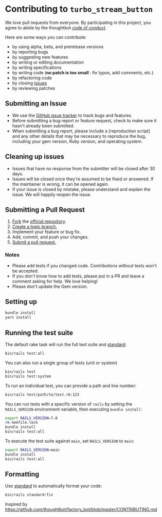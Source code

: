 # Contributing to `turbo_stream_button`

We love pull requests from everyone. By participating in this project, you
agree to abide by the thoughtbot [code of conduct][].

[code of conduct]: https://thoughtbot.com/open-source-code-of-conduct

Here are some ways *you* can contribute:

* by using alpha, beta, and prerelease versions
* by reporting bugs
* by suggesting new features
* by writing or editing documentation
* by writing specifications
* by writing code (**no patch is too small** : fix typos, add comments, etc.)
* by refactoring code
* by closing [issues][]
* by reviewing patches

[issues]: https://github.com/seanpdoyle/turbo_stream_button/issues

## Submitting an Issue

* We use the [GitHub issue tracker][issues] to track bugs and features.
* Before submitting a bug report or feature request, check to make sure it hasn't
  already been submitted.
* When submitting a bug report, please include a [reproduction script] and any
  other details that may be necessary to reproduce the bug, including your gem
  version, Ruby version, and operating system.

## Cleaning up issues

* Issues that have no response from the submitter will be closed after 30 days.
* Issues will be closed once they're assumed to be fixed or answered. If the
  maintainer is wrong, it can be opened again.
* If your issue is closed by mistake, please understand and explain the issue.
  We will happily reopen the issue.

## Submitting a Pull Request

1. [Fork][fork] the [official repository][repo].
1. [Create a topic branch.][branch]
1. Implement your feature or bug fix.
1. Add, commit, and push your changes.
1. [Submit a pull request.][pr]

### Notes

* Please add tests if you changed code. Contributions without tests won't be accepted.
* If you don't know how to add tests, please put in a PR and leave a comment
  asking for help. We love helping!
* Please don't update the Gem version.

## Setting up

```sh
bundle install
yarn install
```

## Running the test suite

The default rake task will run the full test suite and [standard]:

```sh
bin/rails test:all
```

You can also run a single group of tests (unit or system)

```sh
bin/rails test
bin/rails test:system
```

To run an individual test, you can provide a path and line number:

```sh
bin/rails test/path/to/test.rb:123
```

You can run tests with a specific version of `rails` by setting the
`RAILS_VERSION` environment variable, then executing `bundle install`:

```sh
export RAILS_VERSION=7.0
rm Gemfile.lock
bundle install
bin/rails test:all
```

To execute the test suite against `main`, set `RAILS_VERSION` to `main`:

```sh
export RAILS_VERSION=main
bundle install
bin/rails test:all
```

## Formatting

Use [standard] to automatically format your code:

```sh
bin/rails standard:fix
```

[repo]: https://github.com/seanpdoyle/turbo_stream_button/tree/main
[fork]: https://help.github.com/articles/fork-a-repo/
[branch]: https://help.github.com/articles/creating-and-deleting-branches-within-your-repository/
[pr]: https://help.github.com/articles/using-pull-requests/
[standard]: https://github.com/testdouble/standard

Inspired by https://github.com/thoughtbot/factory_bot/blob/master/CONTRIBUTING.md
